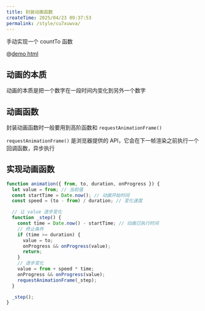 ```yaml
---
title: 封装动画函数
createTime: 2025/04/23 09:37:53
permalink: /style/cu7xuwva/
---
```


手动实现一个 countTo 函数

@[demo html](./demos/animation.html)

## 动画的本质

动画的本质是把一个数字在一段时间内变化到另外一个数字

## 动画函数

封装动画函数时一般要用到高阶函数和 `requestAnimationFrame()`

`requestAnimationFrame()` 是浏览器提供的 API，它会在下一帧渲染之前执行一个回调函数，异步执行

## 实现动画函数

```js
function animation({ from, to, duration, onProgress }) {
  let value = from; // 当前值
  const startTime = Date.now(); // 动画开始时间
  const speed = (to - from) / duration; // 变化速度

  // 让 value 逐步变化
  function _step() {
    const time = Date.now() - startTime; // 动画已执行时间
    // 终止条件
    if (time >= duration) {
      value = to;
      onProgress && onProgress(value);
      return;
    }
    // 逐步变化
    value = from + speed * time;
    onProgress && onProgress(value);
    requestAnimationFrame(_step);
  }

  _step();
}
```
